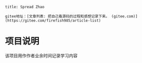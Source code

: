 ```ad-note
title: Spread Zhao

gitee地址：[文章列表: 把自己看源码的过程和感想记录下来。 (gitee.com)](https://gitee.com/firefish985/article-list)
```

# 项目说明

该项目用作作者业余时间记录学习内容